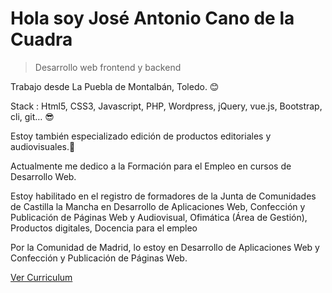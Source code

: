 # Hola soy José Antonio Cano de la Cuadra
> Desarrollo web frontend y backend

 Trabajo desde La Puebla de Montalbán, Toledo. :blush:

Stack : Html5, CSS3, Javascript, PHP, Wordpress, jQuery, vue.js, Bootstrap, cli, git… :sunglasses:

Estoy también especializado edición de productos editoriales y audiovisuales.:movie_camera:

Actualmente me dedico a la Formación para el Empleo en cursos de Desarrollo Web.

Estoy habilitado en el registro de formadores de la Junta de Comunidades de Castilla la Mancha en Desarrollo de Aplicaciones Web, Confección y Publicación de Páginas Web y Audiovisual, Ofimática (Área de Gestión), Productos digitales, Docencia para el empleo 

Por la Comunidad de Madrid, lo estoy en Desarrollo de Aplicaciones Web y Confección y Publicación de Páginas Web.

[Ver Curriculum](http://canodelacuadra.github.io/curriculum/)


